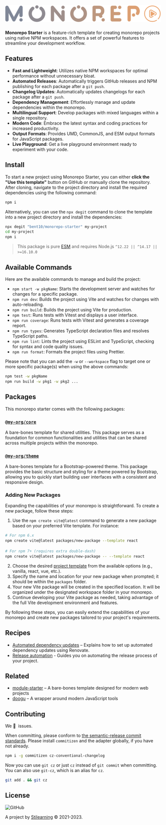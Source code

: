 <!-- Make sure you overwrite all the contents of this readme file with yours on your real project! -->

# <img src=".github/media/logo.svg" alt="Logo" width="520px">

<!-- [![GitHub Workflow Status](https://img.shields.io/github/workflow/status/bent10/monorepo-starter/Release?style=flat-square)](https://github.com/bent10/monorepo-starter/actions/workflows/release.yml) -->

**Monorepo Starter** is a feature-rich template for creating monorepo projects using native NPM workspaces. It offers a set of powerful features to streamline your development workflow.

## Features

- **Fast and Lightweight**: Utilizes native NPM workspaces for optimal performance without unnecessary bloat.
- **Automated Releases**: Automatically triggers GitHub releases and NPM publishing for each package after a `git push`.
- **Changelog Updates**: Automatically updates changelogs for each package after a `git push`.
- **Dependency Management**: Effortlessly manage and update dependencies within the monorepo.
- **Multilingual Support**: Develop packages with mixed languages within a single repository.
- **Modern Code**: Embrace the latest syntax and coding practices for increased productivity.
- **Output Formats**: Provides UMD, CommonJS, and ESM output formats for JavaScript packages.
- **Live Playground**: Get a live playground environment ready to experiment with your code.

## Install

To start a new project using Monorepo Starter, you can either **click the "Use this template"** button on GitHub or manually clone the repository. After cloning, navigate to the project directory and install the required dependencies using the following command:

```bash
npm i
```

Alternatively, you can use the `npx degit` command to clone the template into a new project directory and install the dependencies:

```bash
npx degit "bent10/monorepo-starter" my-project
cd my-project
npm i
```

> This package is pure [ESM](https://gist.github.com/sindresorhus/a39789f98801d908bbc7ff3ecc99d99c) and requires Node.js `^12.22 || ^14.17 || >=16.10.0`

## Available Commands

Here are the available commands to manage and build the project:

- `npm start -w pkgName`: Starts the development server and watches for changes for a specific package.
- `npm run dev`: Builds the project using Vite and watches for changes with auto-reloading.
- `npm run build`: Builds the project using Vite for production.
- `npm test`: Runs tests with Vitest and displays a user interface.
- `npm run coverage`: Runs tests with Vitest and generates a coverage report.
- `npm run types`: Generates TypeScript declaration files and resolves TypeScript paths.
- `npm run lint`: Lints the project using ESLint and TypeScript, checking for syntax and code quality issues.
- `npm run format`: Formats the project files using Prettier.

Please note that you can add the `-w` or `--workspace` flag to target one or more specific package(s) when using the above commands:

```bash
npm test -w pkgName
npm run build -w pkg1 -w pkg2 ...
```

## Packages

This monorepo starter comes with the following packages:

### [`@my-org/core`](packages/core)

A bare-bones template for shared utilities. This package serves as a foundation for common functionalities and utilities that can be shared across multiple projects within the monorepo.

### [`@my-org/theme`](packages/theme)

A bare-bones template for a Bootstrap-powered theme. This package provides the basic structure and styling for a theme powered by Bootstrap, allowing you to quickly start building user interfaces with a consistent and responsive design.

### Adding New Packages

Expanding the capabilities of your monorepo is straightforward. To create a new package, follow these steps:

1. Use the `npm create vite@latest` command to generate a new package based on your preferred Vite template. For instance:

```bash
# For npm 6.x
npm create vite@latest packages/new-package --template react

# For npm 7+ (requires extra double-dash)
npm create vite@latest packages/new-package -- --template react
```

2. Choose the desired [project template](https://github.com/vitejs/vite/tree/main/packages/create-vite) from the available options (e.g., vanilla, react, vue, etc.).
3. Specify the name and location for your new package when prompted; it should be within the `packages` folder.
4. Your new Vite package will be created in the specified location. It will be organized under the designated workspace folder in your monorepo.
5. Continue developing your Vite package as needed, taking advantage of the full Vite development environment and features.

By following these steps, you can easily extend the capabilities of your monorepo and create new packages tailored to your project's requirements.

## Recipes

- [Automated dependency updates](.github/recipes/setup-renovate.md) – Explains how to set up automated dependency updates using Renovate.
- [Release automation](.github/recipes/release-automation.md) - Guides you on automating the release process of your project.

## Related

- [module-starter](https://github.com/bent10/module-starter) – A bare-bones template designed for modern web projects
- [doogu](https://github.com/bent10/doogu) – A wrapper around modern JavaScript tools

## Contributing

We 💛&nbsp; issues.

When committing, please conform to [the semantic-release commit standards](https://www.conventionalcommits.org/). Please install `commitizen` and the adapter globally, if you have not already.

```bash
npm i -g commitizen cz-conventional-changelog
```

Now you can use `git cz` or just `cz` instead of `git commit` when committing. You can also use `git-cz`, which is an alias for `cz`.

```bash
git add . && git cz
```

## License

![GitHub](https://img.shields.io/github/license/bent10/module-starter)

A project by [Stilearning](https://stilearning.com) &copy; 2021-2023.
